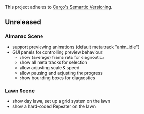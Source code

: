 This project adheres to [Cargo's Semantic Versioning](https://doc.rust-lang.org/cargo/reference/semver.html).

## Unreleased

### Almanac Scene

- support previewing animations (default meta track "anim_idle")
- GUI panels for controlling preview behaviour:
  - show (average) frame rate for diagnostics
  - show all meta tracks for selection
  - allow adjusting scale & speed
  - allow pausing and adjusting the progress
  - show bounding boxes for diagnostics

### Lawn Scene

- show day lawn, set up a grid system on the lawn
- show a hard-coded Repeater on the lawn
